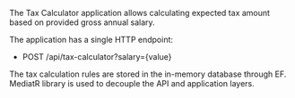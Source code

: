 The Tax Calculator application allows calculating expected tax amount based on provided gross annual salary.

The application has a single HTTP endpoint:
- POST /api/tax-calculator?salary={value}

The tax calculation rules are stored in the in-memory database through EF.
MediatR library is used to decouple the API and application layers.
